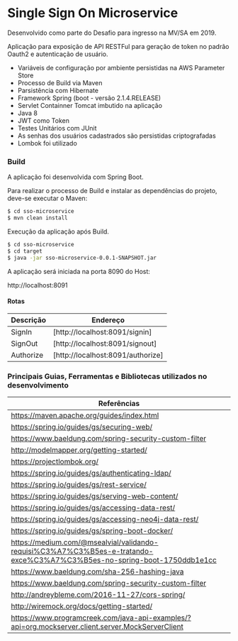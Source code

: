 # Single Sign On Microservice

Desenvolvido como parte do Desafio para ingresso na MV/SA em 2019.

Aplicação para exposição de API RESTFul para geração de token no padrão Oauth2 e autenticação de usuário.

  - Variáveis de configuração por ambiente persistidas na AWS Parameter Store
  - Processo de Build via Maven
  - Parsistência com Hibernate
  - Framework Spring (boot - versão 2.1.4.RELEASE)
  - Servlet Containner Tomcat imbutido na aplicação
  - Java 8
  - JWT como Token
  - Testes Unitários com JUnit
  - As senhas dos usuários cadastrados são persistidas criptografadas
  - Lombok foi utilizado

### Build

A aplicação foi desenvolvida com Spring Boot.

Para realizar o processo de Build e instalar as dependências do projeto, deve-se executar o Maven:

```sh
$ cd sso-microservice
$ mvn clean install
```

Execução da aplicação após Build.

```sh
$ cd sso-microservice
$ cd target
$ java -jar sso-microservice-0.0.1-SNAPSHOT.jar
```
A aplicação será iniciada na porta 8090 do Host:

http://localhost:8091

#### Rotas

| Descrição | Endereço 							|
| --------- | --------------------------------	|
| SignIn    | [http://localhost:8091/signin] 	|
| SignOut   | [http://localhost:8091/signout] 	|
| Authorize | [http://localhost:8091/authorize] |

### Principais Guias, Ferramentas e Bibliotecas utilizados no desenvolvimento	

| Referências |
| ------ |
| https://maven.apache.org/guides/index.html |
| https://spring.io/guides/gs/securing-web/ 
| https://www.baeldung.com/spring-security-custom-filter |
| http://modelmapper.org/getting-started/ |
| https://projectlombok.org/ |
| https://spring.io/guides/gs/authenticating-ldap/ |
| https://spring.io/guides/gs/rest-service/ |
| https://spring.io/guides/gs/serving-web-content/ |
| https://spring.io/guides/gs/accessing-data-rest/ | 
| https://spring.io/guides/gs/accessing-neo4j-data-rest/ |
| https://spring.io/guides/gs/spring-boot-docker/ |
| https://medium.com/@msealvial/validando-requisi%C3%A7%C3%B5es-e-tratando-exce%C3%A7%C3%B5es-no-spring-boot-1750ddb1e1cc |
| https://www.baeldung.com/sha-256-hashing-java |
| https://www.baeldung.com/spring-security-custom-filter |
| http://andreybleme.com/2016-11-27/cors-spring/ |
| http://wiremock.org/docs/getting-started/ |
| https://www.programcreek.com/java-api-examples/?api=org.mockserver.client.server.MockServerClient |


